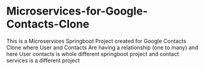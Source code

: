 # Microservices-for-Google-Contacts-Clone
This is a Microservices Springboot Project  created for Google Contacts Clone where User and Contacts Are having a relationship (one to many) and here User contacts is whole different springboot project and contact services is a different project
